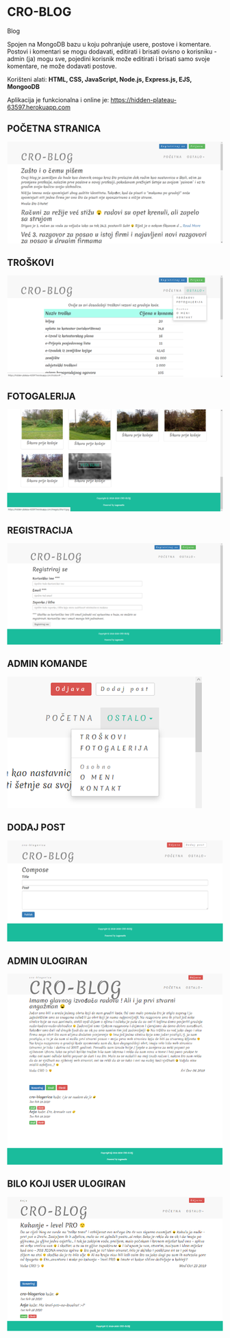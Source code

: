 # CRO-BLOG
Blog

Spojen na MongoDB bazu u koju pohranjuje usere, postove i komentare. Postovi i komentari se mogu dodavati, editirati i brisati ovisno o korisniku - admin (ja) mogu sve, pojedini korisnik može editirati i brisati samo svoje komentare, ne može dodavati postove.

Korišteni alati: **HTML, CSS, JavaScript, Node.js, Express.js, EJS, MongooDB**

Aplikacija je funkcionalna i online je: https://hidden-plateau-63597.herokuapp.com

## POČETNA STRANICA

![alt text](https://github.com/suncica-negra/CRO-BLOG/blob/master/public/images/blog1.png)

## TROŠKOVI

![alt text](https://github.com/suncica-negra/CRO-BLOG/blob/master/public/images/blog2.png)

## FOTOGALERIJA

![alt text](https://github.com/suncica-negra/CRO-BLOG/blob/master/public/images/blog3.png)

## REGISTRACIJA

![alt text](https://github.com/suncica-negra/CRO-BLOG/blob/master/public/images/blog4.png)

## ADMIN KOMANDE

![alt text](https://github.com/suncica-negra/CRO-BLOG/blob/master/public/images/blog5.png)

## DODAJ POST

![alt text](https://github.com/suncica-negra/CRO-BLOG/blob/master/public/images/blog6.png)

## ADMIN ULOGIRAN

![alt text](https://github.com/suncica-negra/CRO-BLOG/blob/master/public/images/blog7.png)

## BILO KOJI USER ULOGIRAN

![alt text](https://github.com/suncica-negra/CRO-BLOG/blob/master/public/images/blog8.png)

